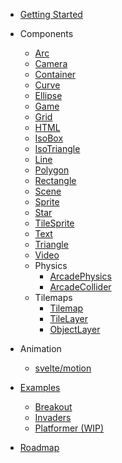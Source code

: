 - [Getting Started](getting-started)
- Components

  - [Arc](components/arc)
  - [Camera](components/camera)
  - [Container](components/container)
  - [Curve](components/curve)
  - [Ellipse](components/ellipse)
  - [Game](components/game)
  - [Grid](components/grid)
  - [HTML](components/html)
  - [IsoBox](components/iso-box)
  - [IsoTriangle](components/iso-triangle)
  - [Line](components/line)
  - [Polygon](components/polygon)
  - [Rectangle](components/rectangle)
  - [Scene](components/scene)
  - [Sprite](components/sprite)
  - [Star](components/star)
  - [TileSprite](components/tile-sprite)
  - [Text](components/text)
  - [Triangle](components/triangle)
  - [Video](components/video)
  - Physics
    - [ArcadePhysics](components/physics/arcade-physics)
    - [ArcadeCollider](components/physics/arcade-collider)
  - Tilemaps
    - [Tilemap](components/tilemap)
    - [TileLayer](components/tile-layer)
    - [ObjectLayer](components/object-layer)

- Animation

  - [svelte/motion](animation/svelte-motion)

- [Examples](https://github.com/mattjennings/svelte-phaser/tree/master/examples)

  - [Breakout](examples/breakout)
  - [Invaders](examples/invaders)
  - [Platformer (WIP)](examples/platformer)

- [Roadmap](roadmap)
